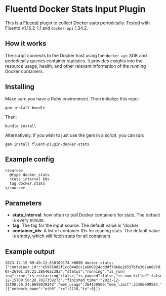 # Fluentd Docker Stats Input Plugin

This is a [Fluentd](http://www.fluentd.org) plugin to collect Docker stats periodically.
Tested with Fluentd v1.16.2-1.1 and `docker-api` 1.34.2.

## How it works

The script connects to the Docker host using the `docker-api` SDK and periodically queries container statistics. 
It provides insights into the resource usage, health, and other relevant information of the running Docker containers.


## Installing

Make sure you have a Ruby environment. Then initialize this repo:

    gem install bundle

Then:

    bundle install

Alternatively, if you wish to just use the gem in a script, you can run:

    gem install fluent-plugin-docker-stats


## Example config

```
<source>
  @type docker_stats
  stats_interval 60s
  tag docker.stats
</source>
```

## Parameters

* **stats_interval**: how often to poll Docker containers for stats. The default is every minute.
* **tag**: The tag for the input source. The default value is "docker
* **container_ids**: A list of container IDs for reading stats. The default value is empty, which will fetch stats for all containers.

## Example output

```
2023-12-15 09:49:12.530109174 +0000 docker.stats: {"container_id":"e59768d2f1cc8448cc1e609324cdddf70e8e26557bfe307a0887d11ec2132af3","container_name":"mysql","created_time":"2023-07-26T01:39:21.286462238Z","status":"running","is_runn
ing":true,"is_restarting":false,"is_paused":false,"is_oom_killed":false,"started_time":"2023-12-15T00:56:28.701735927Z","finished_time":"2023-12-15T00:56:24.669503934Z","mem_usage":264130560,"mem_limit":33356099584,"mem_max_usage":266227712,"cpu_system_usage":346646650000000,"cpu_total_usage":16206423900,"cpu_percent":0.004675199918995323,"networks":[{"network_name":"eth0","rx":2110,"tx":0}]}
```


